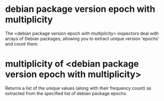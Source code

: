 # debian package version epoch with multiplicity

The &lt;debian package version epoch with multiplicity&gt; inspectors deal with arrays of Debian packages, allowing you to extract unique version &#39;epochs&#39; and count them.

# multiplicity of &lt;debian package version epoch with multiplicity&gt;

Returns a list of the unique values (along with their frequency count) as extracted from the specified list of debian package epochs.
